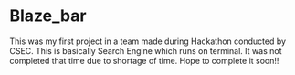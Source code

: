 # Blaze_bar
This was my first project in a team made during Hackathon conducted by CSEC.
This is basically Search Engine which runs on terminal. It was not completed that time due to shortage of time. Hope to complete it soon!!
